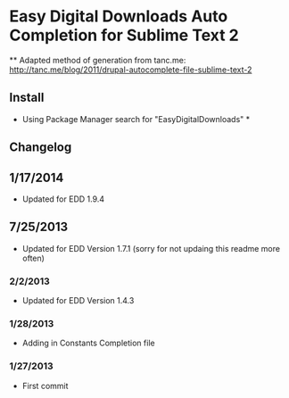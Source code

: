 # Easy Digital Downloads Auto Completion for Sublime Text 2 #

** Adapted method of generation from tanc.me:
http://tanc.me/blog/2011/drupal-autocomplete-file-sublime-text-2

## Install ##
* Using Package Manager search for "EasyDigitalDownloads" *

## Changelog ##
## 1/17/2014 ##
* Updated for EDD 1.9.4

## 7/25/2013 ##
* Updated for EDD Version 1.7.1 (sorry for not updaing this readme more often)

### 2/2/2013 ###
* Updated for EDD Version 1.4.3

### 1/28/2013
* Adding in Constants Completion file

### 1/27/2013 ###
* First commit
